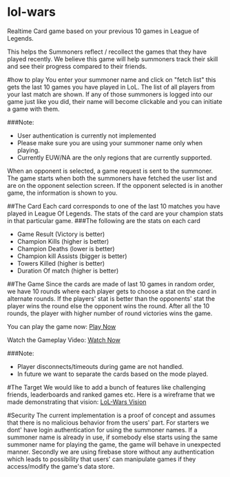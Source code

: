 # lol-wars
Realtime Card game based on your previous 10 games in League of Legends. 

This helps the Summoners reflect / recollect the games that they have played recently. We believe this game will help summoners track their skill and see their progress compared to their friends.

#how to play
You enter your summoner name and click on "fetch list" this gets the last 10 games you have played in LoL. The list of all players from your last match are shown. If any of those summoners is logged into our game just like you did,
their name will become clickable and you can initiate a game with them. 

###Note:
* User authentication is currently not implemented
* Please make sure you are using your summoner name only when playing.
* Currently EUW/NA are the only regions that are currently supported.

When an opponent is selected, a game request is sent to the summoner. The game starts when both the summoners have fetched the user list and are on the opponent selection screen. If the opponent selected is in another game, the information is shown to you. 

##The Card
Each card corresponds to one of the last 10 matches you have played in League Of Legends. The stats of the card are your champion stats in that particular game. 
###The following are the stats on each card
* Game Result (Victory is better)
* Champion Kills (higher is better)
* Champion Deaths (lower is better) 
* Champion kill Assists (bigger is better)
* Towers Killed (higher is better)
* Duration Of match (higher is better)

##The Game
Since the cards are made of last 10 games in random order, we have 10 rounds where each player gets to choose a stat on the card in alternate rounds. If the players' stat is better than the opponents' stat the player wins the round else the opponent wins the round. After all the 10 rounds, the player with higher number of round victories wins the game.

You can play the game now: [Play Now](https://lol-wars.firebaseapp.com/)

Watch the Gameplay Video: [Watch Now](https://youtu.be/AiOPGpqcuwc)

###Note:
* Player disconnects/timeouts during game are not handled.
* In future we want to separate the cards based on the mode played.

#The Target
We would like to add a bunch of features like challenging friends, leaderboards and ranked games etc. Here is a wireframe that we made demonstrating that vision:
[LoL-Wars Vision](https://github.com/vkbsb/lol-wars/raw/master/docs/lol-wars.swf)

#Security
The current implementation is a proof of concept and assumes that there is no malicious behavior from the users' part. For starters we dont' have login authentication for using the summoner names. If a summoner name is already in use, if somebody else starts using the same summoner name for playing the game, the game will behave in unexpected manner. Secondly we are using firebase store without any authentication which leads to possibility that users' can manipulate games if they access/modify the game's data store.
